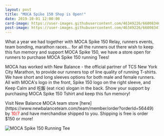 ```yaml
---
layout: post
title: "MOCA Spike 150 Shop is Open!"
date: 2019-10-01 12:00:00
card-image: https://user-images.githubusercontent.com/46349226/66008346-fc860100-e483-11e9-8e1b-1bd60f822748.jpg
post-image: https://user-images.githubusercontent.com/46349226/66008347-fc860100-e483-11e9-9299-eb9a75c8cbb6.jpg
---
```



<!--more-->

What a year we had together with MOCA Spike 150 Relay, runners events, team bonding, marathon races... for all the runners out there wish to keep this fun memory and support MOCA Spike 150, we have a store open for runners to purchase MOCA Spike 150 running Tees!

MOCA has worked with New Balance - the official partner of TCS New York City Marathon, to provide our runners top of line quality of running T-shirts. We have short and long sleeves options for both male and female runners. All with MOCA's logo in the front, Spike 150 logo on the right sleeve, and Keep Calm and 吃飯 (eat rice) slogan in the back. Show your support by purchasing MOCA Spike 150 Tshirt and keep this fun memory!

<div class="title-block">Visit New Balance MOCA team store [here](https://www.newbalanceteam.com/team/member/order?orderId=56449) by <span style="color:red;">10/7</span> and have merchandise shipped to you. Shipping is free is order $150 or more! </div>

  
![MOCA Spike 150 Running Tee](https://user-images.githubusercontent.com/46349226/66008702-871b3000-e485-11e9-8996-ffc4d804ab4a.jpg "MOCA Spike 150 Running Tee")

